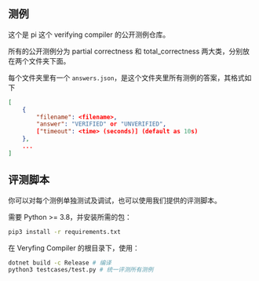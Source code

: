 ## 测例

这个是 pi 这个 verifying compiler 的公开测例仓库。

所有的公开测例分为 partial correctness 和 total_correctness 两大类，分别放在两个文件夹下面。

每个文件夹里有一个 `answers.json`，是这个文件夹里所有测例的答案，其格式如下

```json
[
    {
        "filename": <filename>,
        "answer": "VERIFIED" or "UNVERIFIED",
        ["timeout": <time> (seconds)] (default as 10s)
    },
    ...
]
```

## 评测脚本

你可以对每个测例单独测试及调试，也可以使用我们提供的评测脚本。

需要 Python >= 3.8，并安装所需的包：

```bash
pip3 install -r requirements.txt
```

在 Veryfing Compiler 的根目录下，使用：

```bash
dotnet build -c Release # 编译
python3 testcases/test.py # 统一评测所有测例
```


